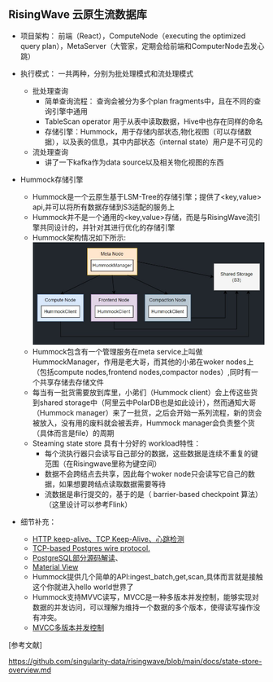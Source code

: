 
## RisingWave 云原生流数据库

* 项目架构： 前端（React），ComputeNode（executing the optimized query plan），MetaServer（大管家，定期会给前端和ComputerNode去发心跳）
* 执行模式： 一共两种，分别为批处理模式和流处理模式
    *  批处理查询
         *  简单查询流程： 查询会被分为多个plan fragments中，且在不同的查询引擎中通用  
         *  TableScan operator 用于从表中读取数据，Hive中也存在同样的命名
         *  存储引擎：Hummock，用于存储内部状态,物化视图（可以存储数据），以及表的信息，其中内部状态（internal state）用户是不可见的
    *  流处理查询
         * 讲了一下kafka作为data source以及相关物化视图的东西
* Hummock存储引擎
    * Hummock是一个云原生基于LSM-Tree的存储引擎；提供了<key,value> api,并可以将所有数据存储到S3适配的服务上
    * Hummock并不是一个通用的<key,value>存储，而是与RisingWave流引擎共同设计的，并针对其进行优化的存储引擎
    * Hummock架构情况如下所示:
    ![](https://github.com/Wheeeeeeeeels/SCKiller/blob/main/risingwave/docs/images/Snipaste_2022-08-24_00-38-36.jpg)
    * Hummock包含有一个管理服务在meta service上叫做HummockManager，作用是老大哥，而其他的小弟在woker nodes上（包括compute nodes,frontend nodes,compactor nodes）,同时有一个共享存储去存储文件
    * 每当有一批货需要放到库里，小弟们（Hummock client）会上传这些货到shared storage中（阿里云中PolarDB也是如此设计），然而通知大哥（Hummock manager）来了一批货，之后会开始一系列流程，新的货会被放入，没有用的废料就会被丢弃，Hummock manager会负责整个货（具体而言是file）的周期
    * Steaming state store 具有十分好的 workload特性：
        * 每个流执行器只会读写自己部分的数据，这些数据是连续不重复的键范围（在Risingwave里称为键空间）
        * 数据不会跨结点去共享，因此每个woker node只会读写它自己的数据，如果想要跨结点读取数据需要等待
        * 流数据是串行提交的，基于的是（ barrier-based checkpoint 算法）（这里设计可以参考Flink） 
    
* 细节补充：
    *  [HTTP keep-alive、TCP Keep-Alive、心跳检测](https://blog.csdn.net/sslulu520/article/details/117980443)
    *  [TCP-based Postgres wire protocol.](https://developer.aliyun.com/article/751984)
    *  [PostgreSQL部分源码解读](https://www.zhihu.com/column/c_1477948652627341312)、
    *  [Material View](https://blog.csdn.net/qq_37933018/article/details/120528245)
    *  Hummock提供几个简单的API:ingest_batch,get,scan,具体而言就是接触这个你就进入hello world世界了
    *  Hummock支持MVVC读写，MVCC是一种多版本并发控制，能够实现对数据的并发访问，可以理解为维持一个数据的多个版本，使得读写操作没有冲突。
    *  [MVCC多版本并发控制](https://blog.csdn.net/sundehui01/article/details/121785281?spm=1001.2101.3001.6661.1&utm_medium=distribute.pc_relevant_t0.none-task-blog-2%7Edefault%7EBlogCommendFromBaidu%7ERate-1-121785281-blog-89857679.pc_relevant_aa_2&depth_1-utm_source=distribute.pc_relevant_t0.none-task-blog-2%7Edefault%7EBlogCommendFromBaidu%7ERate-1-121785281-blog-89857679.pc_relevant_aa_2&utm_relevant_index=1)
    


[参考文献]

https://github.com/singularity-data/risingwave/blob/main/docs/state-store-overview.md
